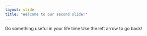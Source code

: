 ```yaml
---
layout: slide
title: "Welcome to our second slide!"
---
```

Do something useful in your life time
Use the left arrow to go back!
